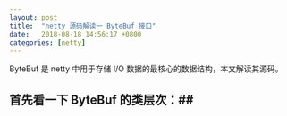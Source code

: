 ```yaml
---
layout: post
title:  "netty 源码解读一 ByteBuf 接口"
date:   2018-08-18 14:56:17 +0800
categories: [netty]
---
```


ByteBuf 是 netty 中用于存储 I/O 数据的最核心的数据结构，本文解读其源码。
## 首先看一下 ByteBuf 的类层次：##

